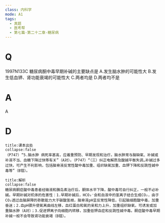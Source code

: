 ```yaml
---
class: 内科学
mode: A1
tags:
  - 真题
  - 医考帮
  - 第七篇-第二十二章-糖尿病
---
```


# Q
1997N133C 糖尿病酮中毒早期补碱的主要缺点是
A.发生脑水肿的可能性大
B.发生低血钾、肾功能衰竭的可能性大
C.两者均是
D.两者均不是

# A
A
# D
```ad-note
title:课本出处
collapse:false
（P747）“5.脑水肿 病死率甚高，应着重预防、早期发现和治疗。脑水肿常与脑缺氧、补碱或补液不当、血糖下降过快等有关”（A对）。（P747）“（三）纠正电解质及酸碱平衡失调…补碱过多过快，可产生不利影响，包括脑脊液反常性酸中毒加重、组织缺氧加重、血钾下降和反跳性碱中毒等”（B错）。
```

```ad-summary
title:解析
collapse:false
糖尿病酮症酸中毒患者经输液和胰岛素治疗后，酮体水平下降，酸中毒可自行纠正，一般不必补碱。早期补碱对机体的危害性：1.早期补碱后，HCO₃⁻会和血液中的氢离子结合生成CO₂，由于CO₂透过血脑屏障的弥散能力大于碳酸氢根，脑脊液pH呈反常性降低，引起脑细胞酸中毒，加重昏迷；2.血pH骤升使氧离曲线左移，血红蛋白和氧的亲和力上升，加重组织缺氧，可诱发或加重脑水肿（A对）；3.促进钾离子向细胞内转移，加重低钾血症和反跳性碱中毒。酮症酸中毒早期补碱一般不会导致肾功能衰竭（B错）。
```

